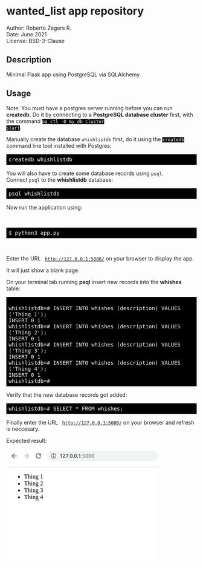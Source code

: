 # wanted_list app repository

Author: Roberto Zegers R.  
Date: June 2021  
License: BSD-3-Clause  

## Description

Minimal Flask app using PostgreSQL via SQLAlchemy.  


## Usage

Note: You must have a postgres server running before you can run <strong>createdb</strong>. Do it by connecting to a <strong>PostgreSQL database cluster</strong> first, with the command <code style="background: black; color: white;">pg_ctl -D my_db_cluster start</code>.<br>

Manually create the database <code>whishlistdb</code> first, do it using the <code style="background: black; color: white;">createdb</code> command line tool installed with Postgres:
<pre style="background: black; color: white; overflow: hidden; white-space: break-spaces;padding: 6px;">createdb whishlistdb
</pre>

You will also have to create some database records using <code>psql</code>.<br> 
Connect <code>psql</code> to the <strong>whishlistdb</strong> database:
<pre style="background: black; color: white; overflow: hidden; white-space: break-spaces;padding: 6px;">psql whishlistdb
</pre>

Now run the application using:<br>

<br>
<pre style="background: black; color: white; overflow: hidden; white-space: break-spaces;padding: 6px;">
$ python3 app.py
</pre><br>

Enter the URL <code> http://127.0.0.1:5000/</code> on your browser to display the app.<br>

It will just show a blank page.<br>

On your terminal tab running <strong>psql</strong> insert new records into the <strong>whishes</strong> table:
    
<pre style="background: black; color: white; overflow: hidden; white-space: break-spaces;padding: 6px;">    
whishlistdb=# INSERT INTO whishes (description) VALUES ('Thing 1');
INSERT 0 1
whishlistdb=# INSERT INTO whishes (description) VALUES ('Thing 2');
INSERT 0 1
whishlistdb=# INSERT INTO whishes (description) VALUES ('Thing 3');
INSERT 0 1
whishlistdb=# INSERT INTO whishes (description) VALUES ('Thing 4');
INSERT 0 1
whishlistdb=#
</pre>

Verify that the new database records got added:<br>
    
<pre style="background: black; color: white; overflow: hidden; white-space: break-spaces;padding: 6px;">whishlistdb=# SELECT * FROM whishes;
</pre>

Finally enter the URL <code> http://127.0.0.1:5000/</code>  on your browser and refresh is neccesary.<br> 

Expected result:<br>

<div> 
<img src="docs/images/expected-result-1.png" align="left" /> 
</div> 
<br clear="all"> 

